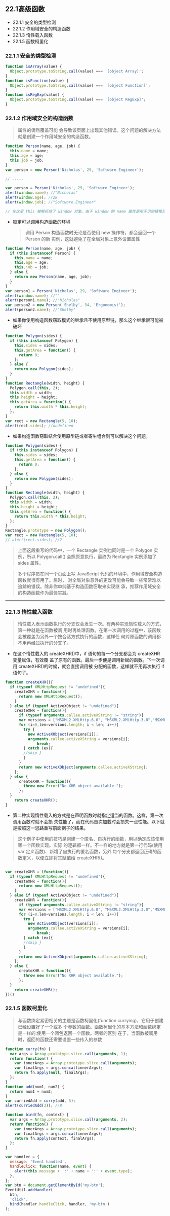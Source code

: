 ## 22.1高级函数
- 22.1.1 安全的类型检测
- 22.1.2 作用域安全的构造函数
- 22.1.3 惰性载入函数
- 22.1.5 函数柯里化


### 22.1.1 安全的类型检测

```js
function isArray(value) {
  Object.prototype.toString.call(value) === '[object Array]';
}
function isFunction(value) {
  Object.prototype.toString.call(value) === '[object Function]';
}
function isRegExp(value) {
  Object.prototype.toString.call(value) === '[object RegExp]';
}
```

### 22.1.2 作用域安全的构造函数

> 属性的偶然覆盖可能 会导致该页面上出现其他错误。这个问题的解决方法就是创建一个作用域安全的构造函数。

```js
function Person(name, age, job) {
  this.name = name;
  this.age = age;
  this.job = job;
}
var person = new Person('Nicholas', 29, 'Software Engineer');

// -----

var person = Person('Nicholas', 29, 'Software Engineer');
alert(window.name); //"Nicholas"
alert(window.age); //29
alert(window.job); //"Software Engineer"

// 在这里 this 被解析成了 window 对象。由于 window 的 name 属性是用于识别链接目标和 frame 的，所以这里对该
```

- 锁定可以调用构造函数的环境
  > 调用 Person 构造函数时无论是否使用 new 操作符，都会返回一个 Person 的新 实例，这就避免了在全局对象上意外设置属性

```js
function Person(name, age, job) {
  if (this instanceof Person) {
    this.name = name;
    this.age = age;
    this.job = job;
  } else {
    return new Person(name, age, job);
  }
}
var person1 = Person('Nicholas', 29, 'Software Engineer');
alert(window.name); //""
alert(person1.name); //"Nicholas"
var person2 = new Person('Shelby', 34, 'Ergonomist');
alert(person2.name); //"Shelby"
```

- 如果你使用构造函数窃取模式的继承且不使用原型链，那么这个继承很可能被破坏

```js
function Polygon(sides) {
  if (this instanceof Polygon) {
    this.sides = sides;
    this.getArea = function() {
      return 0;
    };
  } else {
    return new Polygon(sides);
  }
}
function Rectangle(width, height) {
  Polygon.call(this, 2);
  this.width = width;
  this.height = height;
  this.getArea = function() {
    return this.width * this.height;
  };
}
var rect = new Rectangle(5, 10);
alert(rect.sides); //undefined
```

- 如果构造函数窃取结合使用原型链或者寄生组合则可以解决这个问题。

```js
function Polygon(sides) {
  if (this instanceof Polygon) {
    this.sides = sides;
    this.getArea = function() {
      return 0;
    };
  } else {
    return new Polygon(sides);
  }
}
function Rectangle(width, height) {
  Polygon.call(this, 2);
  this.width = width;
  this.height = height;
  this.getArea = function() {
    return this.width * this.height;
  };
}
Rectangle.prototype = new Polygon();
var rect = new Rectangle(5, 10);
// alert(rect.sides); //2
```

> 上面这段重写的代码中，一个 Rectangle 实例也同时是一个 Polygon 实例，所以 Polygon.call() 会照原意执行，最终为 Rectangle 实例添加了 sides 属性。

> 多个程序员在同一个页面上写 JavaScript 代码的环境中，作用域安全构造函数就很有用了。届时， 对全局对象意外的更改可能会导致一些常常难以追踪的错误。除非你单纯基于构造函数窃取来实现继 承，推荐作用域安全的构造函数作为最佳实践。

---

### 22.1.3 惰性载入函数

> 惰性载入表示函数执行的分支仅会发生一次。有两种实现惰性载入的方式，第一种就是在函数被调 用时再处理函数。在第一次调用的过程中，该函数会被覆盖为另外一个按合适方式执行的函数，这样任 何对原函数的调用都不用再经过执行的分支了。

- 在这个惰性载入的 createXHR()中，if 语句的每一个分支都会为 createXHR 变量赋值，有效覆 盖了原有的函数。最后一步便是调用新赋的函数。下一次调用 createXHR()的时候，就会直接调用被 分配的函数，这样就不用再次执行 if 语句了。

```js
function createXHR(){
  if (typeof XMLHttpRequest != "undefined"){
    createXHR = function(){
      return new XMLHttpRequest();
    }
  } else if (typeof ActiveXObject != "undefined"){
    createXHR = function(){
      if (typeof arguments.callee.activeXString != "string"){
      var versions = ["MSXML2.XMLHttp.6.0", "MSXML2.XMLHttp.3.0","MSXML2.XMLHttp"],i, len;
      for (i=0,len=versions.length; i < len; i++){
        try {
          new ActiveXObject(versions[i]);
          arguments.callee.activeXString = versions[i];
              break;
        } catch (ex){
        //skip }
        }
      }
      return new ActiveXObject(arguments.callee.activeXString);
    };
  } else {
      createXHR = function(){
        throw new Error("No XHR object available.");
      };
  }
    return createXHR();
}

```

- 第二种实现惰性载入的方式是在声明函数时就指定适当的函数。这样，第一次调用函数时就不会损 失性能了，而在代码首次加载时会损失一点性能。以下就是按照这一思路重写前面例子的结果。

> 这个例子中使用的技巧是创建一个匿名、自执行的函数，用以确定应该使用哪一个函数实现。实际 的逻辑都一样。不一样的地方就是第一行代码(使用 var 定义函数)、新增了自执行的匿名函数，另外 每个分支都返回正确的函数定义，以便立即将其赋值给 createXHR()。

```js

var createXHR = (function(){
  if (typeof XMLHttpRequest != "undefined"){
    createXHR = function(){
      return new XMLHttpRequest();
    }
  } else if (typeof ActiveXObject != "undefined"){
    createXHR = function(){
      if (typeof arguments.callee.activeXString != "string"){
      var versions = ["MSXML2.XMLHttp.6.0", "MSXML2.XMLHttp.3.0","MSXML2.XMLHttp"],i, len;
      for (i=0,len=versions.length; i < len; i++){
        try {
          new ActiveXObject(versions[i]);
          arguments.callee.activeXString = versions[i];
              break;
        } catch (ex){
        //skip }
        }
      }
      return new ActiveXObject(arguments.callee.activeXString);
    };
  } else {
      createXHR = function(){
        throw new Error("No XHR object available.");
      };
  }
    return createXHR();
})()
```

### 22.1.5 函数柯里化

> 与函数绑定紧密相关的主题是函数柯里化(function currying)，它用于创建已经设置好了一个或多 个参数的函数。函数柯里化的基本方法和函数绑定是一样的:使用一个闭包返回一个函数。两者的区别 在于，当函数被调用时，返回的函数还需要设置一些传入的参数

```js
function curry(fn) {
  var args = Array.prototype.slice.call(arguments, 1);
  return function() {
    var innerArgs = Array.prototype.slice.call(arguments);
    var finalArgs = args.concat(innerArgs);
    return fn.apply(null, finalArgs);
  };
}
function add(num1, num2) {
  return num1 + num2;
}
var curriedAdd = curry(add, 5);
alert(curriedAdd(3)); //8
```

```js
function bind(fn, context) {
  var args = Array.prototype.slice.call(arguments, 2);
  return function() {
    var innerArgs = Array.prototype.slice.call(arguments);
    var finalArgs = args.concat(innerArgs);
    return fn.apply(context, finalArgs);
  };
}

var handler = {
  message: 'Event handled',
  handleClick: function(name, event) {
    alert(this.message + ':' + name + ':' + event.type);
  },
};
var btn = document.getElementById('my-btn');
EventUtil.addHandler(
  btn,
  'click',
  bind(handler.handleClick, handler, 'my-btn')
);
```
